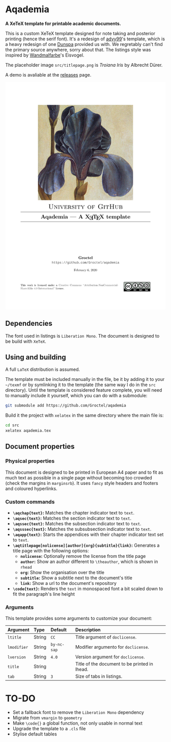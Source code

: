 # Aqademia

**A XeTeX template for printable academic documents.**

This is a custom XeTeX template designed for note taking and posterior printing (hence the serif font).
It's a redesign of [advy99](https://github.com/advy99)'s template, which is a heavy redesign of one [Dunspa](https://github.com/Dunspa) provided us with.
We regretably can't find the primary source anywhere, sorry about that.
The listings style was inspired by [Wandmalfarbe](https://github.com/Wandmalfarbe)'s Eisvogel.

The placeholder image `src/titlepage.png` is *Troiana Iris* by Albrecht Dürer.

A demo is avaliable at the [releases](https://github.com/Groctel/aqademia/releases) page.

![Preview](preview.png)

## Dependencies

The font used in listings is `Liberation Mono`.
The document is designed to be build with `XeTeX`.

## Using and building

A full `LaTeX` distribution is assumed.

The template must be included manually in the file, be it by adding it to your `~/texmf` or by symlinking it to the template (the same way I do in the `src` directory).
Until the template is considered feature complete, you will need to manually include it yourself, which you can do with a submodule:

```sh
git submodule add https://github.com/Groctel/aqademia
```

Build it the project with `xelatex` in the same directory where the main file is:

```sh
cd src
xelatex aqademia.tex
```

## Document properties

### Physical properties

This document is designed to be printed in European A4 paper and to fit as much text as possible in a single page without becoming too crowded (check the margins in `marginsrb`).
It uses `fancy` style headers and footers and coloured hyperlinks.

### Custom commands

- **`\aqchap{text}`:** Matches the chapter indicator text to `text`.
- **`\aqsec{text}`:** Matches the section indicator text to `text`.
- **`\aqssec{text}`:** Matches the subsection indicator text to `text`.
- **`\aqsssec{text}`:** Matches the subsubsection indicator text to `text`.
- **`\aqapp{text}`:** Starts the appendices with their chapter indicator text set to `text`.
- **`\aqtitlepage[nolicense][author]{org}{subtitle}{link}`:** Generates a title page with the following options:
  - **`nolicense`:** Optionally remove the license from the title page
  - **`author`:** Show an author different to `\theauthor`, which is shown in `rhead`
  - **`org`:** Show the organisation over the title
  - **`subtitle`:** Show a subtitle next to the document's title
  - **`link`:** Show a url to the document's repository
- **`\code{text}`:** Renders the `text` in monospaced font a bit scaled down to fit the paragraph's line height

### Arguments

This template provides some arguments to customize your document:

| Argument    | Type   | Default     | Description                                   |
| :---------- | :----- | :---------- | :-------------------------------------------- |
| `ltitle`    | String | `CC`        | Title argument of `doclicense`.               |
| `lmodifier` | String | `by-nc-sap` | Modifier argumento for `doclicense`.          |
| `lversion`  | String | `4.0`       | Version argument for `doclicense`.            |
| `title`     | String |             | Title of the document to be printed in lhead. |
| `tab`       | String | `3`         | Size of tabs in listings.                     |


# TO-DO

- Set a fallback font to remove the `Liberation Mono` dependency
- Migrate from `vmargin` to `geometry`
- Make `\code{}` a global function, not only usable in normal text
- Upgrade the template to a `.cls` file
- Stylise default tables
